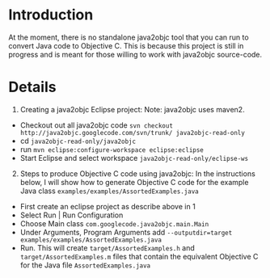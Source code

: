 # Introduction #

At the moment, there is no standalone java2objc tool that you can run to convert Java code to Objective C. This is because this project is still in progress and is meant for those willing to work with java2objc source-code.

# Details #

1. Creating a java2objc Eclipse project:
Note: java2objc uses maven2.
  * Checkout out all java2objc code ` svn checkout http://java2objc.googlecode.com/svn/trunk/ java2objc-read-only `
  * cd ` java2objc-read-only/java2objc `
  * run ` mvn eclipse:configure-workspace eclipse:eclipse `
  * Start Eclipse and select workspace ` java2objc-read-only/eclipse-ws `

2. Steps to produce Objective C code using java2objc: In the instructions below, I will show how to generate Objective C code for the example Java class ` examples/examples/AssortedExamples.java `
  * First create an eclipse project as describe above in 1
  * Select Run | Run Configuration
  * Choose Main class ` com.googlecode.java2objc.main.Main `
  * Under Arguments, Program Arguments add ` --outputdir=target examples/examples/AssortedExamples.java `
  * Run. This will create ` target/AssortedExamples.h ` and ` target/AssortedExamples.m ` files that contain the equivalent Objective C for the Java file ` AssortedExamples.java `